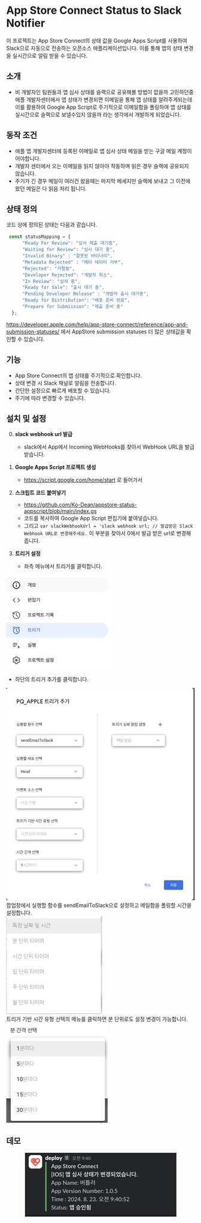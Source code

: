 # App Store Connect Status to Slack Notifier

이 프로젝트는 App Store Connect의 상태 값을 Google Apps Script를 사용하여 Slack으로 자동으로 전송하는 오픈소스 애플리케이션입니다. 이를 통해 앱의 상태 변경을 실시간으로 알림 받을 수 있습니다.

## 소개
- 비 개발자인 팀원들과 앱 심사 상태를 슬랙으로 공유해볼 방법이 없을까 고민하던중 애플 개발자센터에서 앱 상태가 변경되면 이메일을 통해 앱 상태를 알려주게되는데 이를 활용하여 Google App Script로 주기적으로 이메일함을 폴링하여 앱 상태를 실시간으로 슬랙으로 보낼수있지 않을까 라는 생각에서 개발하게 되었습니다.

## 동작 조건
  - 애플 앱 개발자센터에 등록된 이메일로 앱 심사 상태 메일을 받는 구글 메일 계정이어야합니다.
  - 개발자 센터에서 오는 이메일을 읽지 않아야 작동하며 읽은 경우 슬랙에 공유되지 않습니다.
  - 주기가 긴 경우 메일이 여러건 왔을때는 마지막 메세지만 슬랙에 보내고 그 이전에 왔던 메일은 다 읽음 처리 됩니다.

## 상태 정의
코드 상에 정의된 상태는 다음과 같습니다.
  ```javascript
   const statusMapping = {
        "Ready For Review": "심사 제출 대기중",
        "Waiting for Review": "심사 대기 중",
        "Invalid Binary" : "잘못된 바이너리",
        "Metadata Rejected" : "메타 데이터 거부",
        "Rejected": "거절됨",
        "Developer Rejected": "개발자 취소",
        "In Review": "심사 중",
        "Ready for Sale": "출시 대기 중",
        "Pending Developer Release" : "개발자 출시 대기중",
        "Ready for Distribution": "배포 준비 완료",
        "Prepare for Submission": "제출 준비 중"
    };
  ```
https://developer.apple.com/help/app-store-connect/reference/app-and-submission-statuses/ 에서 AppStore submission statuses 더 많은 상태값을 확인할 수 있습니다. 
  
## 기능

- App Store Connect의 앱 상태를 주기적으로 확인합니다.
- 상태 변경 시 Slack 채널로 알림을 전송합니다.
- 간단한 설정으로 빠르게 배포할 수 있습니다.
- 주기에 따라 변경할 수 있습니다. 

## 설치 및 설정
0. **slack webhook url 발급**
   - slack에서 App에서 Incoming WebHooks를 찾아서 WebHook URL을 발급받습니다.

1. **Google Apps Script 프로젝트 생성**
   - https://script.google.com/home/start 로 들어가서 

2. **스크립트 코드 붙여넣기**
   - https://github.com/Ko-Dean/appstore-status-appscript/blob/main/index.gs
   - 코드를 복사하여 Google App Script 편집기에 붙여넣습니다.
   - 그리고 ```var slackWebhookUrl = 'slack webhook url; // 발급받은 Slack Webhook URL로 변경해주세요.``` 이 부분을 찾아서 0에서 발급 받은 url로 변경해줍니다.

3. **트리거 설정**

   - 좌측 메뉴에서 트리거를 클릭합니다.
  <div align="left">
    <img src="https://github.com/Ko-Dean/appstore-status-appscript/blob/develop/images/appscript_menu.png" alt="대체 텍스트" />
</div>


  - 하단의 트리거 추가를 클릭합니다.
   <div align="left">
    <img src="https://github.com/Ko-Dean/appstore-status-appscript/blob/develop/images/triggers.png" alt="대체 텍스트" />
</div>
팝업창에서 실행할 함수를 sendEmailToSlack으로 설정하고 메일함을 폴링할 시간을 설정합니다. 
   <div align="left">
    <img src="https://github.com/Ko-Dean/appstore-status-appscript/blob/develop/images/triggers_time_type.png" alt="대체 텍스트" />
</div>
트리거 기반 시간 유형 선택의 메뉴를 클릭하면 분 단위로도 설정 변경이 가능합니다.
   <div align="left">
    <img src="https://github.com/Ko-Dean/appstore-status-appscript/blob/develop/images/trigger_time_repeat.png" alt="대체 텍스트" />
</div>


## 데모
<div align="center">
    <img src="https://github.com/Ko-Dean/appstore-status-appscript/blob/develop/images/demo.png" alt="대체 텍스트" />
</div>
